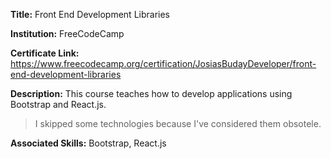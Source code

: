 **Title:** Front End Development Libraries

**Institution:** FreeCodeCamp

**Certificate Link:** https://www.freecodecamp.org/certification/JosiasBudayDeveloper/front-end-development-libraries

**Description:**
This course teaches how to develop applications using Bootstrap and React.js.

> I skipped some technologies because I've considered them obsotele.

**Associated Skills:** Bootstrap, React.js
